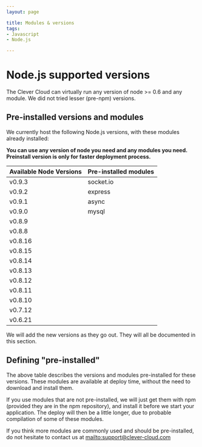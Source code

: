 ```yaml
---
layout: page

title: Modules & versions
tags:
- Javascript
- Node.js

---
```


# Node.js supported versions

The Clever Cloud can virtually run any version of node >= 0.6 and any module. We did not tried
lesser (pre-npm) versions.

## Pre-installed versions and modules

We currently host the following Node.js versions, with these modules already installed:

**You can use any version of node you need and any modules you need. Preinstall version is only for faster deployment process.**

<table class="table table-bordered table-striped">
	<thead>
		<tr>
			<th>Available Node Versions</th>
			<th>Pre-installed modules</th>
		</tr>
	</thead>
	<tbody>
		<tr><td>v0.9.3 </td><td>socket.io</td></tr>
		<tr><td>v0.9.2 </td><td>express</td></tr>
		<tr><td>v0.9.1 </td><td>async</td></tr>
		<tr><td>v0.9.0 </td><td>mysql</td></tr>
		<tr><td>v0.8.9 </td><td> </td></tr>
		<tr><td>v0.8.8 </td><td> </td></tr>
		<tr><td>v0.8.16</td><td> </td></tr>
		<tr><td>v0.8.15</td><td> </td></tr>
		<tr><td>v0.8.14</td><td> </td></tr>
		<tr><td>v0.8.13</td><td> </td></tr>
		<tr><td>v0.8.12</td><td> </td></tr>
		<tr><td>v0.8.11</td><td> </td></tr>
		<tr><td>v0.8.10</td><td> </td></tr>
		<tr><td>v0.7.12</td><td> </td></tr>
		<tr><td>v0.6.21</td><td> </td></tr>
	</tbody>
</table>


We will add the new versions as they go out. They will all be documented in this section.

## Defining "pre-installed"

The above table describes the versions and modules pre-installed for these versions.
These modules are available at deploy time, without the need to download and
install them.

If you use modules that are not pre-installed, we will just get them with npm
(provided they are in the npm repository), and install it before we start your
application. The deploy will then be a little longer, due to probable
compilation of some of these modules.

If you think more modules are commonly used and should be pre-installed, do not
hesitate to contact us at <mailto:support@clever-cloud.com>
